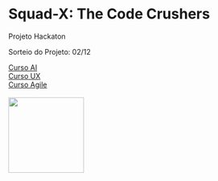 # Squad-X: The Code Crushers
Projeto Hackaton

Sorteio do Projeto: 02/12

<a href="https://tinyurl.com/4e6aw9sd">Curso AI</a><br/>
<a href="https://tinyurl.com/37zzs43b">Curso UX</a><br/>
<a href="https://tinyurl.com/22mdaw3f ">Curso Agile</a>
<br/><br/>
<a href="https://app.mural.co/t/squadx8089/m/squadx8089/1731610022129/17ee6fbbdaf5daaca262267779956cd206b197f3?sender=u61b4ed4cb83c3ad60cc35315"><img src="https://cdn.prod.website-files.com/62e11362da2667ac3d0e6ed5/638f50f56076f389d91406a0_Mural_OG_image_launch.png" width=150/></a>
